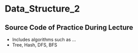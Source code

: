 # Data_Structure_2
## Source Code of Practice During Lecture
- Includes algorithms such as ...
- Tree, Hash, DFS, BFS 
